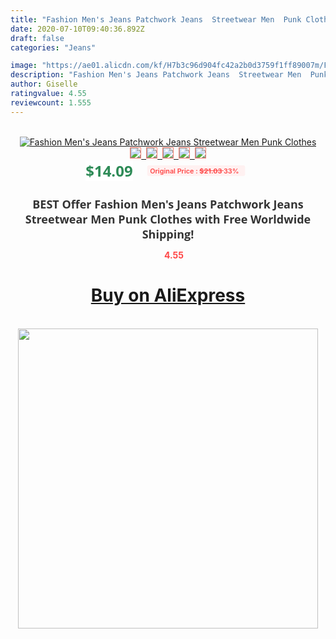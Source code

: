 ```yaml
---
title: "Fashion Men's Jeans Patchwork Jeans  Streetwear Men  Punk Clothes"
date: 2020-07-10T09:40:36.892Z
draft: false
categories: "Jeans"

image: "https://ae01.alicdn.com/kf/H7b3c96d904fc42a2b0d3759f1ff89007m/Fashion-Men-s-Jeans-Patchwork-Jeans-Streetwear-Men-Punk-Clothes.jpg"
description: "Fashion Men's Jeans Patchwork Jeans  Streetwear Men  Punk Clothes"
author: Giselle
ratingvalue: 4.55
reviewcount: 1.555
---
```

<br>
<div style="text-align: center;">
<a href="https://s.click.aliexpress.com/e/_9iN3wd" target="_blank" rel="nofollow noopener noreferrer"><img alt="Fashion Men's Jeans Patchwork Jeans  Streetwear Men  Punk Clothes" class="magnifier-image" src="https://ae01.alicdn.com/kf/H7b3c96d904fc42a2b0d3759f1ff89007m/Fashion-Men-s-Jeans-Patchwork-Jeans-Streetwear-Men-Punk-Clothes.jpg_640x640.jpg">
<br>
<img style="border:1px solid salmon" src="https://ae01.alicdn.com/kf/H7b3c96d904fc42a2b0d3759f1ff89007m/Fashion-Men-s-Jeans-Patchwork-Jeans-Streetwear-Men-Punk-Clothes.jpg_120x120.jpg">&nbsp;&nbsp;<img style="border:1px solid salmon" src="https://ae01.alicdn.com/kf/Hd2d0b5520f6a449383673ca1645869eaO/Fashion-Men-s-Jeans-Patchwork-Jeans-Streetwear-Men-Punk-Clothes.jpg_120x120.jpg">&nbsp;&nbsp;<img style="border:1px solid salmon" src="https://ae01.alicdn.com/kf/H26c800bc804a47a7a52115fd8c74c47bk/Fashion-Men-s-Jeans-Patchwork-Jeans-Streetwear-Men-Punk-Clothes.jpg_120x120.jpg">&nbsp;&nbsp;<img style="border:1px solid salmon" src="https://ae01.alicdn.com/kf/He59878cfd9804b58aa3bb80e39fb938b8/Fashion-Men-s-Jeans-Patchwork-Jeans-Streetwear-Men-Punk-Clothes.jpg_120x120.jpg">&nbsp;&nbsp;<img style="border:1px solid salmon" src="https://ae01.alicdn.com/kf/H3902caa3365d457b893fdba6518bf982m/Fashion-Men-s-Jeans-Patchwork-Jeans-Streetwear-Men-Punk-Clothes.jpg_120x120.jpg"></a></div><br0>
<div style="text-align: center;"><span style="background-color: white; border: 0px; box-sizing: border-box; color: seagreen; display: inline-block; font-family: &quot;open sans&quot; , &quot;arial&quot; , &quot;helvetica&quot; , sans-serif , &quot;heiti&quot;; font-size: 24px; font-stretch: inherit; font-weight: 700; line-height: inherit; margin: 0px 10px 0px 0px; padding: 0px; vertical-align: middle;">$14.09 </span>
<span style="background: rgb(255 , 241 , 241); border-radius: 3px; border: 0px; box-sizing: border-box; color: #ff4747; display: inline-block; font-family: inherit; font-size: 12px; font-stretch: inherit; font-style: inherit; font-variant: inherit; font-weight: 600; line-height: inherit; margin: 0px; padding: 2px 5px; transform: scale(0.9); vertical-align: middle;">Original Price : <b style="text-decoration: line-through;">$21.03 </b> 33%&nbsp;&nbsp;</span></div>
<h1 style="color: #333333; display: inline-block; font-family: &quot;open sans&quot; , &quot;arial&quot; , &quot;helvetica&quot; , sans-serif , &quot;heiti&quot;; font-size: 18px; font-stretch: inherit; font-weight: 700; text-align: center;">BEST Offer Fashion Men's Jeans Patchwork Jeans  Streetwear Men  Punk Clothes with Free Worldwide Shipping!</h1>
<div style="color: #ff4747; text-align: center;">
<img src="https://4.bp.blogspot.com/-M0ZcTcb-5uY/XleCXlxnR4I/AAAAAAAAAEc/OrjgMkXV1oMQFaCRZj5HQwOCBcu3w1FegCPcBGAYYCw/s1600/star.png" style="height: 15px;">&nbsp;<b>4.55</b></div>
<div class="button_cont" align="center"><a class="buynow_a" href="https://s.click.aliexpress.com/e/_9iN3wd" target="_blank" rel="nofollow noopener noreferrer"><H1>Buy on AliExpress</H1></a></div><br>
<div class="separator" style="clear: both; text-align: center;">
<img src="https://lh3.googleusercontent.com/-pTy5HemUv9M/XlePHvY0dAI/AAAAAAAAAE4/0nX5iRUoIWY8eMW9Dpxeirr157OZliDIgCLcBGAsYHQ/s1600/badge.gif" width="480">
</div>
